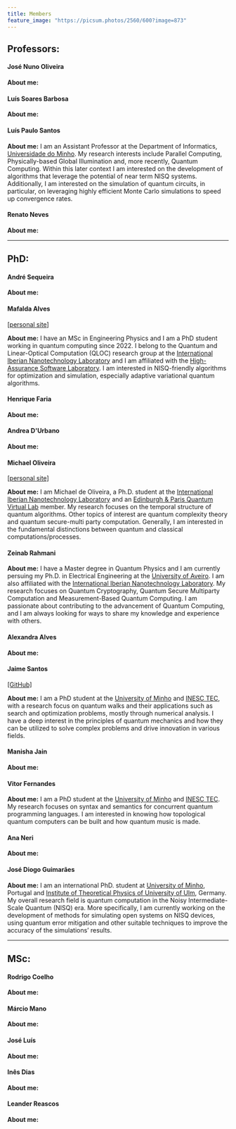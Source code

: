 ```yaml
---
title: Members
feature_image: "https://picsum.photos/2560/600?image=873"
---
```

## Professors:

#### José Nuno Oliveira  

**About me:**

 


#### Luís Soares Barbosa

**About me:**

 


#### Luís Paulo Santos


**About me:**
I am an Assistant Professor at the Department of Informatics, [Universidade do
Minho](https://www.uminho.pt/PT). My research interests include Parallel Computing, Physically-based
Global Illumination and, more recently, Quantum Computing. Within this later context I am interested
on the development of algorithms that leverage the potential of near term NISQ
systems. Additionally, I am interested on the simulation of quantum circuits, in particular, on
leveraging highly efficient Monte Carlo simulations to speed up convergence rates.
 


#### Renato Neves

**About me:**

 

---

## PhD:

#### André Sequeira

**About me:**

 


#### Mafalda Alves
[[personal site](https://mafaldaramoa.github.io/)]

**About me:**
I have an MSc in Engineering Physics and I am a PhD student working in quantum computing since 2022.
I belong to the Quantum and Linear-Optical Computation (QLOC) research group at the [International
Iberian Nanotechnology Laboratory](https://inl.int/) and I am affiliated with the [High-Assurance
Software Laboratory](https://www.inesctec.pt/en/centres/haslab). I am interested in NISQ-friendly
algorithms for optimization and simulation, especially adaptive variational quantum algorithms.



#### Henrique Faria

**About me:**

 


#### Andrea D'Urbano

**About me:**

 


#### Michael Oliveira
[[personal site]](https://michaeldoliveira.wordpress.com/)

**About me:**
I am Michael de Oliveira, a Ph.D. student at the [International Iberian Nanotechnology
Laboratory](https://inl.int/) and an [Edinburgh & Paris Quantum Virtual
Lab](https://www.ediparquantum.com/) member. My research focuses on the temporal structure of
quantum algorithms. Other topics of interest are quantum complexity theory and quantum secure-multi
party computation. Generally, I am interested in the fundamental distinctions between quantum and
classical computations/processes.

 


#### Zeinab Rahmani

**About me:**
I have a Master degree in Quantum Physics and I am currently persuing my Ph.D. in Electrical
Engineering at the [University of Aveiro](https://www.ua.pt/). I am also affiliated with the
[International Iberian Nanotechnology Laboratory](https://inl.int/). My research focuses on Quantum
Cryptography, Quantum Secure Multiparty Computation and Measurement-Based Quantum Computing. I am
passionate about contributing to the advancement of Quantum Computing, and I am always looking for
ways to share my knowledge and experience with others.
 


#### Alexandra Alves

**About me:**

 


#### Jaime Santos
[[GitHub]](https://github.com/JaimePSantos)

**About me:**
I am a PhD student at the [University of Minho](https://www.uminho.pt/PT) and [INESC
TEC](https://www.inesctec.pt/pt), with a research focus on quantum walks and their applications such
as search and optimization problems, mostly through numerical analysis. I have a deep interest in
the principles of quantum mechanics and how they can be utilized to solve complex problems and drive
innovation in various fields.
 


#### Manisha Jain

**About me:**

 


#### Vitor Fernandes

**About me:**
I am a PhD student at the [University of Minho](https://www.uminho.pt/PT) and [INESC
TEC](https://www.inesctec.pt/pt).  My research focuses on syntax and semantics for concurrent
quantum programming languages.  I am interested in knowing how topological quantum computers can be
built and how quantum music is made.


 


#### Ana Neri

**About me:**

 


#### José Diogo Guimarães

**About me:**
I am an international PhD. student at [University of Minho](https://www.uminho.pt/PT), Portugal
and [Institute of Theoretical Physics of University of
Ulm](https://www.uni-ulm.de/en/nawi/institut-fuer-theoretische-physik-start-page/), Germany. My
overall research field is quantum computation in the Noisy Intermediate-Scale Quantum (NISQ)
era. More specifically, I am currently working on the development of methods for simulating open
systems on NISQ devices, using quantum error mitigation and other suitable techniques to improve the
accuracy of the simulations’ results.
 

---

## MSc:

#### Rodrigo Coelho

**About me:**

 


#### Márcio Mano

**About me:**

 


#### José Luís

**About me:**

 


#### Inês Dias

**About me:**

 


#### Leander Reascos

**About me:**

 